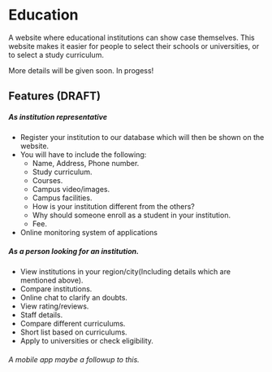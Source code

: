 # Education

A website where educational institutions can show case themselves. This website makes it easier for people to select their schools or universities, or to select a study curriculum.

More details will be given soon.
In progess!

## Features (DRAFT)
##### As institution representative
- Register your institution to our database which will then be shown on the website.
- You will have to include the following:
  - Name, Address, Phone number.
  - Study curriculum.
  - Courses.
  - Campus video/images.
  - Campus facilities.
  - How is your institution different from the others?
  - Why should someone enroll as a student in your institution.
  - Fee.
- Online monitoring system of applications

##### As a person looking for an institution.
- View institutions in your region/city(Including details which are mentioned above).
- Compare institutions.
- Online chat to clarify an doubts.
- View rating/reviews.
- Staff details.
- Compare different curriculums.
- Short list based on curriculums.
- Apply to universities or check eligibility.

###### A mobile app maybe a followup to this.
